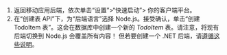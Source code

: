 
1. 返回移动应用后端，依次单击“设置”>“快速启动”> 你的客户端平台。
2. 在“创建表 API”下，为“后端语言”选择 Node.js。接受确认，单击“创建 TodoItem 表”。这会在数据库中创建一个新的 *TodoItem* 表。请注意，将现有后端切换到 Node.js 会覆盖所有内容！ 但若要创建一个 .NET 后端，请[遵循这些说明](app-service-mobile-dotnet-backend-how-to-use-server-sdk.md#create-app)。

<!---HONumber=AcomDC_0921_2016-->